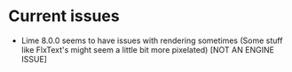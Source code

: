 # Current issues

- Lime 8.0.0 seems to have issues with rendering sometimes (Some stuff like FlxText's might seem a little bit more pixelated) [NOT AN ENGINE ISSUE]